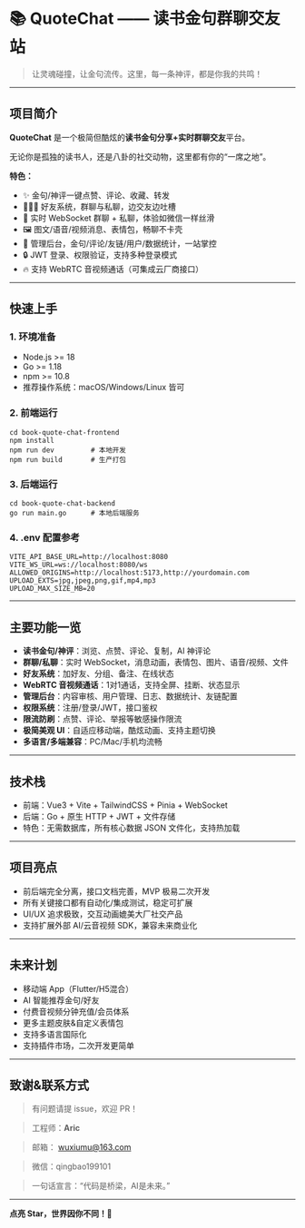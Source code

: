 # **📚 QuoteChat —— 读书金句群聊交友站**





> 让灵魂碰撞，让金句流传。这里，每一条神评，都是你我的共鸣！



------



## **项目简介**



**QuoteChat** 是一个极简但酷炫的**读书金句分享+实时群聊交友**平台。

无论你是孤独的读书人，还是八卦的社交动物，这里都有你的“一席之地”。



**特色：**



- ✨ 金句/神评一键点赞、评论、收藏、转发
- 🧑‍🤝‍🧑 好友系统，群聊与私聊，边交友边吐槽
- 🚀 实时 WebSocket 群聊 + 私聊，体验如微信一样丝滑
- 🖼️ 图文/语音/视频消息、表情包，畅聊不卡壳
- 💬 管理后台，金句/评论/友链/用户/数据统计，一站掌控
- 🔒 JWT 登录、权限验证，支持多种登录模式
- 🔥 支持 WebRTC 音视频通话（可集成云厂商接口）



------



## **快速上手**



### **1. 环境准备**



- Node.js >= 18
- Go >= 1.18
- npm >= 10.8
- 推荐操作系统：macOS/Windows/Linux 皆可



### **2. 前端运行**



```
cd book-quote-chat-frontend
npm install
npm run dev         # 本地开发
npm run build       # 生产打包
```



### **3. 后端运行**



```
cd book-quote-chat-backend
go run main.go      # 本地后端服务
```



### **4. .env 配置参考**



```
VITE_API_BASE_URL=http://localhost:8080
VITE_WS_URL=ws://localhost:8080/ws
ALLOWED_ORIGINS=http://localhost:5173,http://yourdomain.com
UPLOAD_EXTS=jpg,jpeg,png,gif,mp4,mp3
UPLOAD_MAX_SIZE_MB=20
```



------



## **主要功能一览**



- **读书金句/神评**：浏览、点赞、评论、复制，AI 神评论
- **群聊/私聊**：实时 WebSocket，消息动画，表情包、图片、语音/视频、文件
- **好友系统**：加好友、分组、备注、在线状态
- **WebRTC 音视频通话**：1对1通话，支持全屏、挂断、状态显示
- **管理后台**：内容审核、用户管理、日志、数据统计、友链配置
- **权限系统**：注册/登录/JWT，接口鉴权
- **限流防刷**：点赞、评论、举报等敏感操作限流
- **极简美观 UI**：自适应移动端，酷炫动画、支持主题切换
- **多语言/多端兼容**：PC/Mac/手机均流畅



------



## **技术栈**



- 前端：Vue3 + Vite + TailwindCSS + Pinia + WebSocket
- 后端：Go + 原生 HTTP + JWT + 文件存储
- 特色：无需数据库，所有核心数据 JSON 文件化，支持热加载



------



## **项目亮点**



- 前后端完全分离，接口文档完善，MVP 极易二次开发
- 所有关键接口都有自动化/集成测试，稳定可扩展
- UI/UX 追求极致，交互动画媲美大厂社交产品
- 支持扩展外部 AI/云音视频 SDK，兼容未来商业化



------



## **未来计划**



- 移动端 App（Flutter/H5混合）
- AI 智能推荐金句/好友
- 付费音视频分钟充值/会员体系
- 更多主题皮肤&自定义表情包
- 支持多语言国际化
- 支持插件市场，二次开发更简单



------



## **致谢&联系方式**





> 有问题请提 issue，欢迎 PR！

>

> 工程师：**Aric**

> 邮箱： wuxiumu@163.com

> 微信：qingbao199101

>

> 一句话宣言：“代码是桥梁，AI是未来。”



------



**点亮 Star，世界因你不同！🌟**